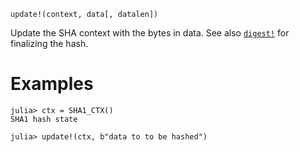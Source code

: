 ```
update!(context, data[, datalen])
```

Update the SHA context with the bytes in data. See also [`digest!`](@ref) for finalizing the hash.

# Examples

```julia-repl
julia> ctx = SHA1_CTX()
SHA1 hash state

julia> update!(ctx, b"data to to be hashed")
```
